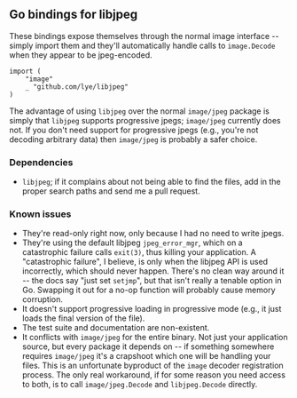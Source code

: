## Go bindings for libjpeg

These bindings expose themselves through the normal image interface -- simply import them and they'll automatically handle calls to `image.Decode` when they appear to be jpeg-encoded.

    import (
        "image"
        _ "github.com/lye/libjpeg"
    )

The advantage of using `libjpeg` over the normal `image/jpeg` package is simply that `libjpeg` supports progressive jpegs; `image/jpeg` currently does not. If you don't need support for progressive jpegs (e.g., you're not decoding arbitrary data) then `image/jpeg` is probably a safer choice.

### Dependencies

* `libjpeg`; if it complains about not being able to find the files, add in the proper search paths and send me a pull request.

### Known issues

* They're read-only right now, only because I had no need to write jpegs.
* They're using the default libjpeg `jpeg_error_mgr`, which on a catastrophic failure calls `exit(3)`, thus killing your application. A "catastrophic failure", I believe, is only when the libjpeg API is used incorrectly, which should never happen. There's no clean way around it -- the docs say "just set `setjmp`", but that isn't really a tenable option in Go. Swapping it out for a no-op function will probably cause memory corruption.
* It doesn't support progressive loading in progressive mode (e.g., it just loads the final version of the file).
* The test suite and documentation are non-existent.
* It conflicts with `image/jpeg` for the entire binary. Not just your application source, but every package it depends on -- if something somewhere requires `image/jpeg` it's a crapshoot which one will be handling your files. This is an unfortunate byproduct of the `image` decoder registration process. The only real workaround, if for some reason you need access to both, is to call `image/jpeg.Decode` and `libjpeg.Decode` directly.
